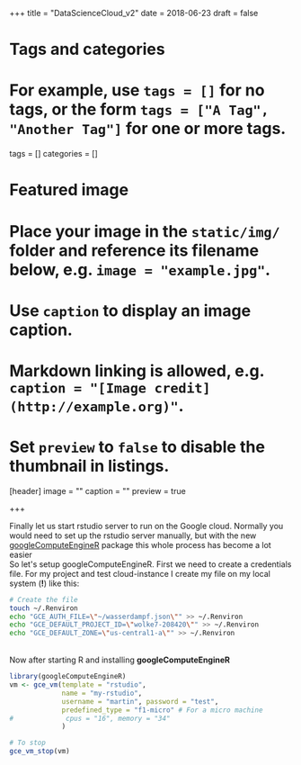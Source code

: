 +++
title = "DataScienceCloud_v2"
date = 2018-06-23
draft = false

# Tags and categories
# For example, use `tags = []` for no tags, or the form `tags = ["A Tag", "Another Tag"]` for one or more tags.
tags = []
categories = []

# Featured image
# Place your image in the `static/img/` folder and reference its filename below, e.g. `image = "example.jpg"`.
# Use `caption` to display an image caption.
#   Markdown linking is allowed, e.g. `caption = "[Image credit](http://example.org)"`.
# Set `preview` to `false` to disable the thumbnail in listings.
[header]
image = ""
caption = ""
preview = true

+++


Finally let us start rstudio server to run on the Google cloud. Normally you would need to set up the rstudio server manually, but with the new [googleComputeEngineR](https://cloudyr.github.io/googleComputeEngineR/index.html) package this whole process has become a lot easier
\
So let's setup googleComputeEngineR. First we need to create a credentials file. For my project and test cloud-instance I create my file on my local system (**!**) like this:
```bash
# Create the file
touch ~/.Renviron
echo "GCE_AUTH_FILE=\"~/wasserdampf.json\"" >> ~/.Renviron
echo "GCE_DEFAULT_PROJECT_ID=\"wolke7-208420\"" >> ~/.Renviron
echo "GCE_DEFAULT_ZONE=\"us-central1-a\"" >> ~/.Renviron

```
\
Now after starting R and installing **googleComputeEngineR**

```R
library(googleComputeEngineR)
vm <- gce_vm(template = "rstudio",
             name = "my-rstudio",
             username = "martin", password = "test",
             predefined_type = "f1-micro" # For a micro machine
#             cpus = "16", memory = "34"
             )

# To stop
gce_vm_stop(vm)

```
